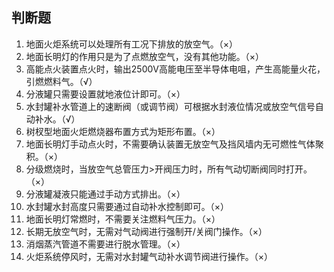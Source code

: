 ## 判断题

1.	地面火炬系统可以处理所有工况下排放的放空气。（×）
2.	地面长明灯的作用只是为了点燃放空气，没有其他功能。（×）
3.	高能点火装置点火时，输出2500V高能电压至半导体电咀，产生高能量火花，引燃燃料气。（√）
4.	分液罐只需要设置就地液位计即可。（×）
5.	水封罐补水管道上的速断阀（或调节阀）可根据水封液位情况或放空气信号自动补水。（√）
6.	树杈型地面火炬燃烧器布置方式为矩形布置。（×）
7.	地面长明灯手动点火时，不需要确认装置无放空气及挡风墙内无可燃性气体聚积。（×）
8.	分级燃烧时，当放空气总管压力>开阀压力时，所有气动切断阀同时打开。（×）
9.	分液罐凝液只能通过手动方式排出。（×）
10.	水封罐水封高度只需要通过自动补水控制即可。（×）
11.	地面长明灯常燃时，不需要关注燃料气压力。（×）
12.	长期无放空气时，无需对气动阀进行强制开/关阀门操作。（×）
13.	消烟蒸汽管道不需要进行脱水管理。（×）
14.	火炬系统停风时，无需对水封罐气动补水调节阀进行操作。（×）
